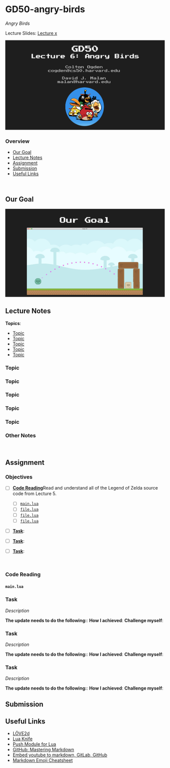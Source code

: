 # GD50-angry-birds
*Angry Birds*


Lecture Slides: [Lecture x](https://github.com/jazorhe/GD50-xxx/blob/main/lecturex.pdf)

<img src="img/title.png" width="700">


### Overview
-   [Our Goal](#our-goal)
-   [Lecture Notes](#lecture-notes)
-   [Assignment](#assignment)
-   [Submission](#submission)
-   [Useful Links](#useful-links)


<br>

## Our Goal

<img src="img/our-goal.png" width="700">


## Lecture Notes
**Topics**:
-   [Topic](#topic)
-   [Topic](#topic)
-   [Topic](#topic)
-   [Topic](#topic)
-   [Topic](#topic)


### Topic
### Topic
### Topic
### Topic
### Topic


### Other Notes


<br>

## Assignment
### Objectives
-   [ ] [**Code Reading**](#code-reading)Read and understand all of the Legend of Zelda source code from Lecture 5.
    -   [ ] [`main.lua`](#mainlua)
    -   [ ] [`file.lua`](#filelua)
    -   [ ] [`file.lua`](#filelua)
    -   [ ] [`file.lua`](#filelua)

-   [ ] [**Task**](#task):
-   [ ] [**Task**](#task):
-   [ ] [**Task**](#task):


<br>

### Code Reading
#### `main.lua`


### Task
*Description*

**The update needs to do the following:**:
**How I achieved**:
**Challenge myself**:


### Task
*Description*

**The update needs to do the following:**:
**How I achieved**:
**Challenge myself**:


### Task
*Description*

**The update needs to do the following:**:
**How I achieved**:
**Challenge myself**:


## Submission


## Useful Links
-   [LÖVE2d](https://love2d.org/wiki/love)
-   [Lua Knife](https://github.com/airstruck/knife)
-   [Push Module for Lua](https://github.com/Ulydev/push)
-   [GitHub: Mastering Markdown](https://guides.github.com/features/mastering-markdown/)
-   [Embed youtube to markdown, GitLab, GitHub](http://embedyoutube.org/)
-   [Markdown Emoji Cheatsheet](https://github.com/ikatyang/emoji-cheat-sheet/blob/master/README.md)
